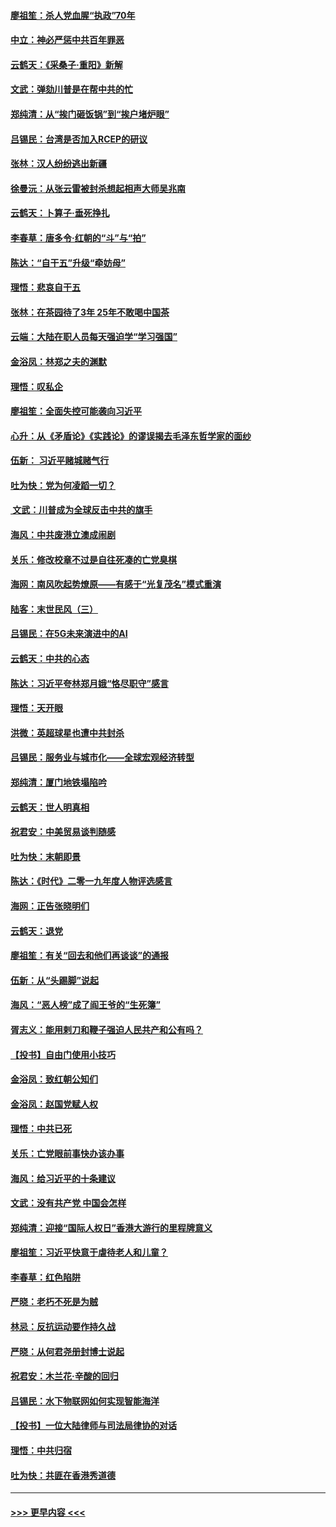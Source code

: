 #### [廖祖笙：杀人党血腥“执政”70年](../pages/nsc993/n11745144.md?t=12270001) 
#### [中立：神必严惩中共百年罪恶](../pages/nsc993/n11744970.md?t=12270001) 
#### [云鹤天：《采桑子‧重阳》新解](../pages/nsc993/n11744948.md?t=12270001) 
#### [文武：弹劾川普是在帮中共的忙](../pages/nsc993/n11744758.md?t=12270001) 
#### [郑纯清：从“挨门砸饭锅”到“挨户堵炉眼”](../pages/nsc993/n11744745.md?t=12270001) 
#### [吕锡民：台湾是否加入RCEP的研议](../pages/nsc993/n11744701.md?t=12270001) 
#### [张林：汉人纷纷逃出新疆](../pages/nsc993/n11743530.md?t=12270001) 
#### [徐曼沅：从张云雷被封杀想起相声大师吴兆南](../pages/nsc993/n11741816.md?t=12270001) 
#### [云鹤天：卜算子‧垂死挣扎](../pages/nsc993/n11739956.md?t=12270001) 
#### [李春草：唐多令‧红朝的“斗”与“拍”](../pages/nsc993/n11739830.md?t=12270001) 
#### [陈达：“自干五”升级“牵妨母”](../pages/nsc993/n11739724.md?t=12270001) 
#### [理悟：悲哀自干五](../pages/nsc993/n11739547.md?t=12270001) 
#### [张林：在茶园待了3年 25年不敢喝中国茶](../pages/nsc993/n11739240.md?t=12270001) 
#### [云端：大陆在职人员每天强迫学“学习强国”](../pages/nsc993/n11738735.md?t=12270001) 
#### [金浴凤：林郑之夫的渊默](../pages/nsc993/n11737735.md?t=12270001) 
#### [理悟：叹私企](../pages/nsc993/n11737715.md?t=12270001) 
#### [廖祖笙：全面失控可能袭向习近平](../pages/nsc993/n11737704.md?t=12270001) 
#### [心升：从《矛盾论》《实践论》的谬误揭去毛泽东哲学家的面纱](../pages/nsc993/n11736962.md?t=12270001) 
#### [伍新： 习近平赌城赌气行](../pages/nsc993/n11736929.md?t=12270001) 
#### [吐为快：党为何凌蹈一切？](../pages/nsc993/n11736915.md?t=12270001) 
#### [ 文武：川普成为全球反击中共的旗手](../pages/nsc993/n11736882.md?t=12270001) 
#### [海风：中共废港立澳成闹剧](../pages/nsc993/n11735857.md?t=12270001) 
#### [关乐：修改校章不过是自往死凑的亡党臭棋](../pages/nsc993/n11735097.md?t=12270001) 
#### [海网：南风吹起势燎原——有感于“光复茂名”模式重演](../pages/nsc993/n11732308.md?t=12270001) 
#### [陆客：末世民风（三）](../pages/nsc993/n11732211.md?t=12270001) 
#### [吕锡民：在5G未来演进中的AI](../pages/nsc993/n11730010.md?t=12270001) 
#### [云鹤天：中共的心态](../pages/nsc993/n11729906.md?t=12270001) 
#### [陈达：习近平夸林郑月娥“恪尽职守”感言](../pages/nsc993/n11729881.md?t=12270001) 
#### [理悟：天开眼](../pages/nsc993/n11729699.md?t=12270001) 
#### [洪微：英超球星也遭中共封杀](../pages/nsc993/n11727243.md?t=12270001) 
#### [吕锡民：服务业与城市化——全球宏观经济转型](../pages/nsc993/n11725845.md?t=12270001) 
#### [郑纯清：厦门地铁塌陷吟](../pages/nsc993/n11725813.md?t=12270001) 
#### [云鹤天：世人明真相](../pages/nsc993/n11725621.md?t=12270001) 
#### [祝君安：中美贸易谈判随感](../pages/nsc993/n11725609.md?t=12270001) 
#### [吐为快：末朝即景](../pages/nsc993/n11723365.md?t=12270001) 
#### [陈达：《时代》二零一九年度人物评选感言](../pages/nsc993/n11723337.md?t=12270001) 
#### [海网：正告张晓明们](../pages/nsc993/n11723228.md?t=12270001) 
#### [云鹤天：退党](../pages/nsc993/n11723056.md?t=12270001) 
#### [廖祖笙：有关“回去和他们再谈谈”的通报](../pages/nsc993/n11722442.md?t=12270001) 
#### [伍新：从“头踢脚”说起](../pages/nsc993/n11722429.md?t=12270001) 
#### [海风：“恶人榜”成了阎王爷的“生死簿”](../pages/nsc993/n11722272.md?t=12270001) 
#### [胥志义：能用剌刀和鞭子强迫人民共产和公有吗？](../pages/nsc993/n11720569.md?t=12270001) 
#### [【投书】自由门使用小技巧](../pages/nsc993/n11720180.md?t=12270001) 
#### [金浴凤：致红朝公知们](../pages/nsc993/n11720563.md?t=12270001) 
#### [金浴凤：赵国党赋人权](../pages/nsc993/n11720533.md?t=12270001) 
#### [理悟：中共已死](../pages/nsc993/n11720233.md?t=12270001) 
#### [关乐：亡党眼前事快办该办事](../pages/nsc993/n11719160.md?t=12270001) 
#### [海风：给习近平的十条建议](../pages/nsc993/n11717616.md?t=12270001) 
#### [文武：没有共产党 中国会怎样](../pages/nsc993/n11717584.md?t=12270001) 
#### [郑纯清：迎接“国际人权日”香港大游行的里程牌意义](../pages/nsc993/n11717417.md?t=12270001) 
#### [廖祖笙：习近平快意于虐待老人和儿童？](../pages/nsc993/n11715313.md?t=12270001) 
#### [李春草：红色陷阱](../pages/nsc993/n11715029.md?t=12270001) 
#### [严晓：老朽不死是为贼](../pages/nsc993/n11712910.md?t=12270001) 
#### [林忌：反抗运动要作持久战](../pages/nsc993/n11712623.md?t=12270001) 
#### [严晓：从何君尧册封博士说起](../pages/nsc993/n11712465.md?t=12270001) 
#### [祝君安：木兰花·辛酸的回归](../pages/nsc993/n11712381.md?t=12270001) 
#### [吕锡民：水下物联网如何实现智能海洋](../pages/nsc993/n11711158.md?t=12270001) 
#### [【投书】一位大陆律师与司法局律协的对话](../pages/nsc993/n11709675.md?t=12270001) 
#### [理悟：中共归宿](../pages/nsc993/n11710059.md?t=12270001) 
#### [吐为快：共匪在香港秀道德](../pages/nsc993/n11709979.md?t=12270001) 

----
#### [ >>> 更早内容 <<< ](../indexes/nsc993-earlier.md)
